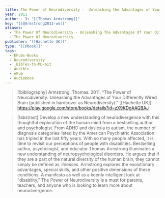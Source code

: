 ```yaml
---
title: The Power of Neurodiversity -  Unleashing the Advantages of Your Differently Wired Brain (published in hardcover as Neurodiversity)
year: 2011
author - 1: "[[Thomas Armstrong]]"
key: "[[@Armstrong2011-wm]]"
aliases:
  - The Power Of Neurodiversity - Unleashing The Advantages Of Your Differently Wired Brain (published In Hardcover As Neurodiversity)
  - The Power Of Neurodiversity
publisher: "[[Hachette UK]]"
type: "[[@book]]"
tags:
  - EPubs-Books
  - Neurodiversity
  - _BibTex-to-MD-Git
  - Audible
  - ePub
  - Audiobook
---
```


> [!bibliography]
> Armstrong, Thomas. 2011. “The Power of Neurodiversity: Unleashing the Advantages of Your Differently Wired Brain (published in hardcover as Neurodiversity).” [[Hachette UK]]. https://play.google.com/store/books/details?id=zX9KDgAAQBAJ

> [!abstract]
> Develop a new understanding of neurodivergence with this thoughtful exploration of the human mind from a bestselling author and psychologist. From ADHD and dyslexia to autism, the number of diagnosis categories listed by the American Psychiatric Association has tripled in the last fifty years. With so many people affected, it is time to revisit our perceptions of people with disabilities. Bestselling author, psychologist, and educator Thomas Armstrong illuminates a new understanding of neuropsychological disorders. He argues that if they are a part of the natural diversity of the human brain, they cannot simply be defined as illnesses. Armstrong explores the evolutionary advantages, special skills, and other positive dimensions of these conditions. A manifesto as well as a keenly intelligent look at "disability," The Power of Neurodiversity is a must for parents, teachers, and anyone who is looking to learn more about neurodivergence.